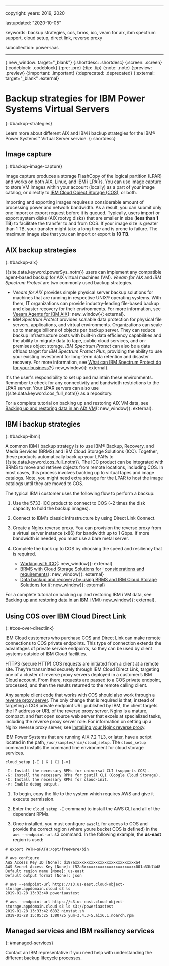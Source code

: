 ﻿---

copyright:
  years: 2019, 2020

lastupdated: "2020-10-05"

keywords: backup strategies, cos, brms, icc, veam for aix, ibm spectrum support, cloud setup, direct link, reverse proxy

subcollection: power-iaas

---

{:new_window: target="_blank"}
{:shortdesc: .shortdesc}
{:screen: .screen}
{:codeblock: .codeblock}
{:pre: .pre}
{:tip: .tip}
{:note: .note}
{:preview: .preview}
{:important: .important}
{:deprecated: .deprecated}
{:external: target="_blank" .external}

# Backup strategies for IBM Power Systems Virtual Servers
{: #backup-strategies}

Learn more about different AIX and IBM i backup strategies for the IBM&reg; Power Systems&trade; Virtual Server service.
{: shortdesc}

## Image capture
{: #backup-image-capture}

Image capture produces a storage FlashCopy of the logical partition (LPAR) and works on both AIX, Linux, and IBM i LPARs. You can use image capture to store VM images within your account (locally) as a part of your image catalog, or directly to [IBM Cloud Object Storage (COS)](https://cloud.ibm.com/docs/power-iaas?topic=power-iaas-capturing-exporting-vm), or both.

Importing and exporting images requires a considerable amount of processing power and network bandwidth. As a result, you can submit only one import or export request before it is queued. Typically, users import or export system disks (AIX rootvg disks) that are smaller in size (**less than 1 TB**) to facilitate the transfer to and from COS. If your image size is greater than 1 TB, your transfer might take a long time and is prone to failure. The maximum image size that you can import or export is **10 TB**.

## AIX backup strategies
{: #backup-aix}

{{site.data.keyword.powerSys_notm}} users can implement any compatible agent-based backup for AIX virtual machines (VM). *Veeam for AIX* and *IBM Spectrum Protect* are two commonly used backup strategies.

- *Veeam for AIX* provides simple physical server backup solutions for machines that are running in respective UNIX&reg; operating systems. With them, IT organizations can provide industry-leading file-based backup and disaster recovery for their environments. For more information, see [Veeam Agents for IBM AIX](https://www.veeam.com/ibm-aix-oracle-solaris-backup.html){: new_window}{: external}.
- *IBM Spectrum Protect* provides scalable data protection for physical file servers, applications, and virtual environments. Organizations can scale up to manage billions of objects per backup server. They can reduce backup infrastructure costs with built-in data efficiency capabilities and the ability to migrate data to tape, public cloud services, and on-premises object storage. *IBM Spectrum Protect* can also be a data offload target for *IBM Spectrum Protect Plus,* providing the ability to use your existing investment for long-term data retention and disaster recovery. For more information, see [What can IBM Spectrum Protect do for your business?](https://www.ibm.com/us-en/marketplace/data-protection-and-recovery){: new_window}{: external}.

It's the user's responsibility to set up and maintain these environments. Remember to check for any connectivity and bandwidth restrictions to the LPAR server. Your LPAR servers can also use {{site.data.keyword.cos_full_notm}} as a repository. 

For a complete tutorial on backing up and restoring AIX VM data, see [Backing up and restoring data in an AIX VM](https://ibm.box.com/s/5epp6qnwunuxvr2jb94uv66baqm8bbpx){: new_window}{: external}.

## IBM i backup strategies
{: #backup-ibmi}

A common IBM i backup strategy is to use IBM® Backup, Recovery, and Media Services (BRMS) and IBM Cloud Storage Solutions (ICC). Together, these products automatically back up your LPARs to {{site.data.keyword.cos_full_notm}}. The ICC product can be integrated with BRMS to move and retrieve objects from remote locations, including COS. In most cases, this process involves backing up to virtual tapes and image catalogs. Note, you might need extra storage for the LPAR to host the image catalogs until they are moved to COS.

The typical IBM i customer uses the following flow to perform a backup:

1. Use the 5733-ICC product to connect to COS (~2 times the disk capacity to hold the backup images).
2. Connect to IBM's classic infrastructure by using Direct Link Connect.
3. Create a Nginx reverse proxy. You can provision the reverse proxy from a virtual server instance (x86) for bandwidth up to 1 Gbps. If more bandwidth is needed, you must use a bare metal server.
4. Complete the back up to COS by choosing the speed and resiliency that is required.

   - [Working with ICC](https://www.ibm.com/support/knowledgecenter/ssw_ibm_i_72/icc/topics/iccucon_commands_cloud_overview.htm){: new_window}{: external}
   - [BRMS with Cloud Storage Solutions for i considerations and requirements](https://www.ibm.com/support/knowledgecenter/en/ssw_ibm_i_74/rzai8/rzai8brmscloudrequireandconsider.htm){: new_window}{: external}
   - [Data backup and recovery by using BRMS and IBM Cloud Storage Solutions for i](https://www.ibm.com/support/knowledgecenter/en/ssw_ibm_i_74/rzai8/rzai8backupandrecoveryusingBRMSandICC.htm){: new_window}{: external}

For a complete tutorial on backing up and restoring IBM i VM data, see [Backing up and restoring data in an IBM i VM](https://ibm.box.com/s/p2a0a7f7cxpyjxqstlsr1bentz46q7qq){: new_window}{: external}.

## Using COS over IBM Cloud Direct Link
{: #cos-over-directlink}

IBM Cloud customers who purchase COS and Direct Link can make remote connections to COS private endpoints. This type of connection extends the advantages of private service endpoints, so they can be used by client systems outside of IBM Cloud facilities.

HTTPS (secure HTTP) COS requests are initiated from a client at a remote site. They're transmitted securely through IBM Cloud Direct Link, targeting one of a cluster of reverse proxy servers deployed in a customer’s IBM Cloud account. From there, requests are passed to a COS private endpoint, processed, and then the results returned to the remote calling client.

Any sample client code that works with COS should also work through a [reverse proxy server](/docs/direct-link?topic=direct-link-using-ibm-cloud-direct-link-to-connect-to-ibm-cloud-object-storage#direct-link-installing-your-nginx-reverse-proxy). The only change that is required is that, instead of targeting a COS private endpoint URL published by IBM, the client targets the IP address or URL of the reverse proxy server. Nginx is a mature, compact, and fast open source web server that excels at specialized tasks, including the reverse proxy server role. For information on setting up a Nginx reverse proxy server, see [Installing your Nginx reverse proxy](/docs/direct-link?topic=direct-link-using-ibm-cloud-direct-link-to-connect-to-ibm-cloud-object-storage#direct-link-installing-your-nginx-reverse-proxy).

IBM Power Systems that are running AIX 7.2 TL3, or later, have a script located in the path, `/usr/samples/nim/cloud_setup`. The `cloud_setup` command installs the command line environment for cloud storage services.

```
cloud_setup [-I | G | C] [-v]

-I: Install the necessary RPMs for universal CLI (supports COS).
-G: Install the necessary RPMs for gsutil CLI (Google Cloud Storage).
-C: Install the necessary RPMs for cloud-init.
-v: Enable debug output.
```

1. To begin, copy the file to the system which requires AWS and give it execute permission.

2. Enter the `cloud_setup -I` command to install the AWS CLI and all of the dependant RPMs.

3. Once installed, you must configure `awscli` for access to COS and provide the correct region (where youre bucket COS is defined) in the `aws --endpoint-url` s3 command. In the following example, the **us-east** region is used:

```
# export PATH=$PATH:/opt/freeware/bin

# aws configure
AWS Access Key ID [None]: d197axxxxxxxxxxxxxxxxxxxxxxxxxxxa4
AWS Secret Access Key [None]: f52a5xxxxxxxxxxxxxxxxxxxxxxx001a33b74d8
Default region name [None]: us-east
Default output format [None]: json

# aws --endpoint-url https://s3.us-east.cloud-object-storage.appdomain.cloud s3 ls
2019-01-28 13:32:40 poweriaastest

# aws --endpoint-url https://s3.us-east.cloud-object-storage.appdomain.cloud s3 ls s3://poweriaastest
2019-01-28 13:33:42 6832 nimstat.sh
2019-01-28 15:05:25 1380725 yum-3.4.3-5.aix6.1.noarch.rpm
```

## Managed services and IBM resiliency services
{: #managed-services}

Contact an IBM representative if you need help with understanding the different backup lifecycle processes.
